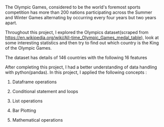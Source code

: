 The Olympic Games, considered to be the world's foremost sports competition has more than 200 nations participating across the Summer and Winter Games alternating by occurring every four years but two years apart.

Throughout this project, I explored the Olympics dataset(scraped from https://en.wikipedia.org/wiki/All-time_Olympic_Games_medal_table), look at some interesting statistics and then try to find out which country is the King of the Olympic Games.

The dataset has details of 146 countries with the following 16 features

After completing this project, I had a better understanding of data handling with python(pandas). In this project, I applied the following concepts :

1. Dataframe operations

2. Conditional statement and loops

3. List operations

4. Bar Plotting

5. Mathematical operations
